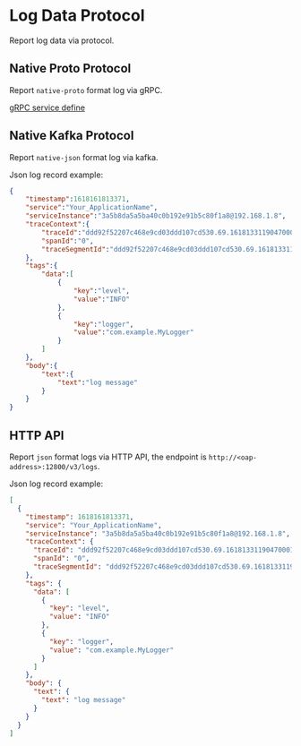 # Log Data Protocol

Report log data via protocol.

## Native Proto Protocol

Report `native-proto` format log via gRPC.

[gRPC service define](https://github.com/apache/skywalking-data-collect-protocol/blob/master/logging/Logging.proto)

## Native Kafka Protocol

Report `native-json` format log via kafka.

Json log record example:
```json
{
    "timestamp":1618161813371,
    "service":"Your_ApplicationName",
    "serviceInstance":"3a5b8da5a5ba40c0b192e91b5c80f1a8@192.168.1.8",
    "traceContext":{
        "traceId":"ddd92f52207c468e9cd03ddd107cd530.69.16181331190470001",
        "spanId":"0",
        "traceSegmentId":"ddd92f52207c468e9cd03ddd107cd530.69.16181331190470000"
    },
    "tags":{
        "data":[
            {
                "key":"level",
                "value":"INFO"
            },
            {
                "key":"logger",
                "value":"com.example.MyLogger"
            }
        ]
    },
    "body":{
        "text":{
            "text":"log message"
        }
    }
}
```

## HTTP API

Report `json` format logs via HTTP API, the endpoint is `http://<oap-address>:12800/v3/logs`.

Json log record example:

```json
[
  {
    "timestamp": 1618161813371,
    "service": "Your_ApplicationName",
    "serviceInstance": "3a5b8da5a5ba40c0b192e91b5c80f1a8@192.168.1.8",
    "traceContext": {
      "traceId": "ddd92f52207c468e9cd03ddd107cd530.69.16181331190470001",
      "spanId": "0",
      "traceSegmentId": "ddd92f52207c468e9cd03ddd107cd530.69.16181331190470000"
    },
    "tags": {
      "data": [
        {
          "key": "level",
          "value": "INFO"
        },
        {
          "key": "logger",
          "value": "com.example.MyLogger"
        }
      ]
    },
    "body": {
      "text": {
        "text": "log message"
      }
    }
  }
]
```

